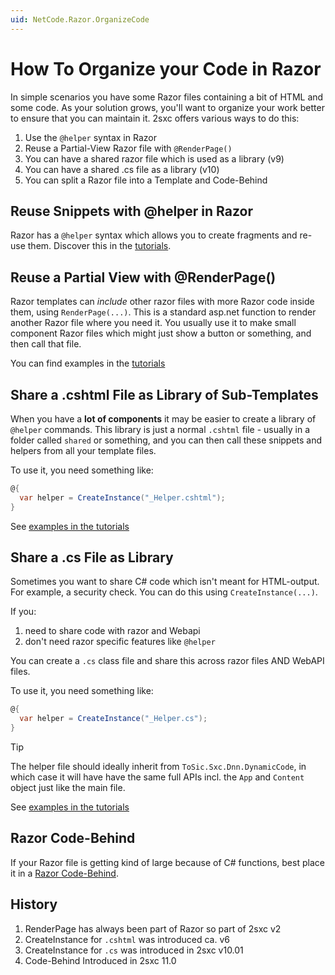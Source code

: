 ```yaml
---
uid: NetCode.Razor.OrganizeCode
---
```

# How To Organize your Code in Razor

In simple scenarios you have some Razor files containing a bit of HTML and some code. As your solution grows, you'll want to organize your work better to ensure that you can maintain it. 2sxc offers various ways to do this:

1. Use the `@helper` syntax in Razor
1. Reuse a Partial-View Razor file with `@RenderPage()`
1. You can have a shared razor file which is used as a library (v9)
1. You can have a shared .cs file as a library (v10)
1. You can split a Razor file into a Template and Code-Behind



## Reuse Snippets with @helper in Razor 

Razor has a `@helper` syntax which allows you to create fragments and re-use them. 
Discover this in the [tutorials](https://2sxc.org/dnn-tutorials/en/razor/reuse/home).


## Reuse a Partial View with @RenderPage()

Razor templates can _include_ other razor files with more Razor code inside them, using `RenderPage(...)`. This is a standard asp.net function to render another Razor file where you need it. You usually use it to make small component Razor files which might just show a button or something, and then call that file. 

You can find examples in the [tutorials](https://2sxc.org/dnn-tutorials/en/razor/reuse110/page)




## Share a .cshtml File as Library of Sub-Templates

When you have a **lot of components** it may be easier to create a library of `@helper` commands. This library is just a normal `.cshtml` file - usually in a folder called `shared` or something, and you can then call these snippets and helpers from all your template files. 

To use it, you need something like:

```cs
@{
  var helper = CreateInstance("_Helper.cshtml");
}
```

See [examples in the tutorials](https://2sxc.org/dnn-tutorials/en/razor/reuse210/page)



## Share a .cs File as Library

Sometimes you want to share C# code which isn't meant for HTML-output. For example, a security check. You can do this using `CreateInstance(...)`. 

If you:

1. need to share code with razor and Webapi
1. don't need razor specific features like `@helper`

You can create a `.cs` class file and share this across razor files AND WebAPI files. 

To use it, you need something like:

```cs
@{
  var helper = CreateInstance("_Helper.cs");
}
```

> [!TIP]
> The helper file should ideally inherit from `ToSic.Sxc.Dnn.DynamicCode`, in which case it will have have the same full APIs incl. the `App` and `Content` object just like the main file. 

See [examples in the tutorials](https://2sxc.org/dnn-tutorials/en/razor/reuse320/page)



## Razor Code-Behind

If your Razor file is getting kind of large because of C# functions, best place it in a [Razor Code-Behind](xref:NetCode.Razor.CodeBehind). 



## History

1. RenderPage has always been part of Razor so part of 2sxc v2
1. CreateInstance for `.cshtml` was introduced ca. v6
1. CreateInstance for `.cs` was introduced in 2sxc v10.01
1. Code-Behind Introduced in 2sxc 11.0